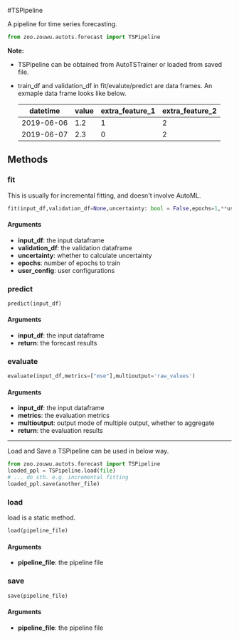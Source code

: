 #TSPipeline

A pipeline for time series forecasting. 
```python
from zoo.zouwu.autots.forecast import TSPipeline
```
__Note:__

- TSPipeline can be obtained from AutoTSTrainer or loaded from saved file.
- train_df and validation_df in fit/evalute/predict are data frames. An exmaple data frame looks like below.

  |datetime|value|extra_feature_1|extra_feature_2|
  | --------|----- |---| ---|
  |2019-06-06|1.2|1|2|
  |2019-06-07|2.3|0|2|

## Methods

### fit
This is usually for incremental fitting, and doesn't involve AutoML.

```python
fit(input_df,validation_df=None,uncertainty: bool = False,epochs=1,**user_config)
```
#### Arguments
* **input_df**: the input dataframe
* **validation_df**: the validation dataframe
* **uncertainty**: whether to calculate uncertainty
* **epochs**: number of epochs to train
* **user_config**: user configurations

### predict
```python
predict(input_df) 
```
#### Arguments
* **input_df**: the input dataframe
* **return**: the forecast results

### evaluate
```python
evaluate(input_df,metrics=["mse"],multioutput='raw_values')
```
#### Arguments
* **input_df**: the input dataframe
* **metrics**: the evaluation metrics
* **multioutput**: output mode of multiple output, whether to aggregate
* **return**: the evaluation results
 

---
Load and Save a TSPipeline can be used in below way.

```python
from zoo.zouwu.autots.forecast import TSPipeline
loaded_ppl = TSPipeline.load(file)
# ... do sth. e.g. incremental fitting
loaded_ppl.save(another_file)
```

### load 

load is a static method. 

```python
load(pipeline_file)
```
#### Arguments
* **pipeline_file**: the pipeline file

### save

```python
save(pipeline_file)
```
#### Arguments
* **pipeline_file**: the pipeline file

 

